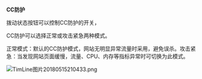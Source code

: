 **CC防护**

拨动状态按钮可以控制CC防护的开关，

CC防护可以选择正常或攻击紧急两种模式。

正常模式：默认的CC防护模式，网站无明显异常流量时采用，避免误杀。攻击紧急：当发现网站页面缓慢，流量、CPU、内存等指标异常时可切换为此模式。

![TimLine图片20180515210433.png](https://img1.jcloudcs.com/cms/a32338ee-134d-42e7-9a1c-acc8c95a77c820180515210438.png)